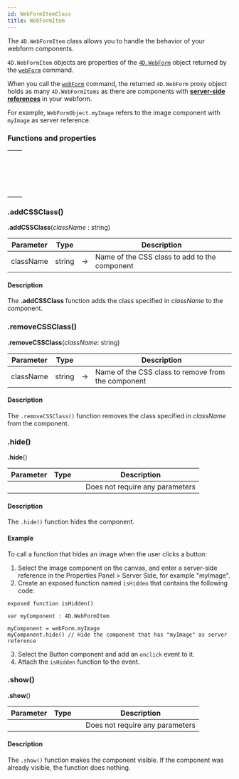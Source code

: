 ```yaml
---
id: WebFormItemClass
title: WebFormItem
---
```



The `4D.WebFormItem` class allows you to handle the behavior of your webform components.

`4D.WebFormItem` objects are properties of the [`4D.WebForm`](WebFormClass.md) object returned by the [`webForm`](WebFormClass.md#webform) command. 

When you call the [`webForm`](WebFormClass.md#webform) command, the returned `4D.WebForm` proxy object holds as many `4D.WebFormItems` as there are components with [**server-side references**](../studio/design-webforms/create-webform.md#data-access-category) in your webform.

For example, `WebFormObject.myImage` refers to the image component with `myImage` as server reference.




### Functions and properties

||
|---|
|[<!-- INCLUDE #WebFormItemClass.addCSSClass().Syntax -->](#addclass)&nbsp;&nbsp;&nbsp;&nbsp;<!-- INCLUDE #WebFormItemClass.addCSSClass().Summary -->|
|[<!-- INCLUDE #WebFormItemClass.hide().Syntax -->](#hide)&nbsp;&nbsp;&nbsp;&nbsp;<!-- INCLUDE #WebFormItemClass.hide().Summary -->|
|[<!-- INCLUDE #WebFormItemClass.removeCSSClass().Syntax -->](#removeclass)&nbsp;&nbsp;&nbsp;&nbsp;<!-- INCLUDE #WebFormItemClass.removeCSSClass().Summary -->|
|[<!-- INCLUDE #WebFormItemClass.show().Syntax -->](#show)&nbsp;&nbsp;&nbsp;&nbsp;<!-- INCLUDE #WebFormItemClass.show().Summary -->|



### .addCSSClass()

<!-- REF #WebFormItemClass.addCSSClass().Syntax -->
**.addCSSClass**(*className* : string)<!-- END REF -->

<!-- REF #WebFormItemClass.addCSSClass().Params -->
|Parameter|Type||Description|
|---------|--- |:---:|------|
|className|string|->|Name of the CSS class to add to the component|
<!-- END REF -->

#### Description

The **.addCSSClass** function <!-- REF #WebFormItemClass.addCSSClass().Summary -->adds the class specified in *className* to the component<!-- END REF -->.



### .removeCSSClass()


<!-- REF #WebFormItemClass.removeCSSClass().Syntax -->
**.removeCSSClass**(*className*: string)<!-- END REF -->

<!-- REF #WebFormItemClass.removeCSSClass().Params -->
|Parameter|Type||Description|
|---------|--- |:---:|------|
|className|string|->|Name of the CSS class to remove from the component|
<!-- END REF -->

#### Description

The `.removeCSSClass()` function <!-- REF #WebFormItemClass.removeCSSClass().Summary -->removes the class specified in *className* from the component<!-- END REF -->.



### .hide()

<!-- REF #WebFormItemClass.hide().Syntax -->
**.hide**()<!-- END REF -->

<!-- REF #WebFormItemClass.hide().Params -->
|Parameter|Type||Description|
|---------|--- |:---:|------|
||||Does not require any parameters|
<!-- END REF -->


#### Description

The `.hide()` function <!-- REF #WebFormItemClass.hide().Summary -->hides the component<!-- END REF -->.

#### Example

To call a function that hides an image when the user clicks a button: 

1. Select the image component on the canvas, and enter a server-side reference in the Properties Panel > Server Side, for example "myImage".
2. Create an exposed function named `isHidden` that contains the following code:

```qs 
exposed function isHidden()

var myComponent : 4D.WebFormItem

myComponent = webForm.myImage
myComponent.hide() // Hide the component that has "myImage" as server reference 
```

3. Select the Button component and add an `onclick` event to it.
4. Attach the `isHidden` function to the event.


### .show()

<!-- REF #WebFormItemClass.show().Syntax -->
**.show**()<!-- END REF -->


<!-- REF #WebFormItemClass.show().Params -->
|Parameter|Type||Description|
|---------|--- |:---:|------|
||||Does not require any parameters|
<!-- END REF -->


#### Description

The `.show()` function <!-- REF #WebFormItemClass.show().Summary -->makes the component visible<!-- END REF -->. If the component was already visible, the function does nothing.





